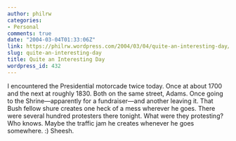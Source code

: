 ```yaml
---
author: philrw
categories:
- Personal
comments: true
date: "2004-03-04T01:33:06Z"
link: https://philrw.wordpress.com/2004/03/04/quite-an-interesting-day/
slug: quite-an-interesting-day
title: Quite an Interesting Day
wordpress_id: 432
---
```


I encountered the Presidential motorcade twice today. Once at about 1700 and the next at roughly 1830. Both on the same street, Adams. Once going to the Shrine—apparently for a fundraiser—and another leaving it. That Bush fellow shure creates one heck of a mess wherever he goes. There were several hundred protesters there tonight. What were they protesting? Who knows. Maybe the traffic jam he creates whenever he goes somewhere. :) Sheesh.
